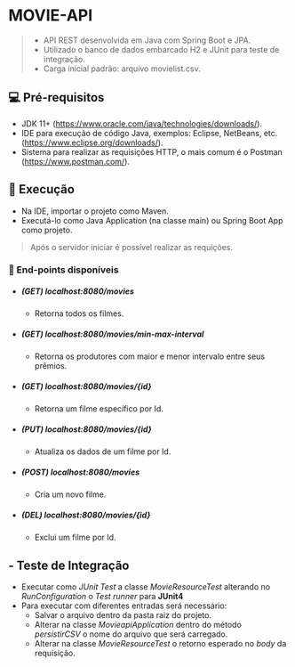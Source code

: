 # MOVIE-API

> * API REST desenvolvida em Java com Spring Boot e JPA.
> * Utilizado o banco de dados embarcado H2 e JUnit para teste de integração.
> * Carga inicial padrão: arquivo movielist.csv.

## 💻 Pré-requisitos
* JDK 11+ (https://www.oracle.com/java/technologies/downloads/).
* IDE para execução de código Java, exemplos: Eclipse, NetBeans, etc. (https://www.eclipse.org/downloads/).
* Sistema para realizar as requisições HTTP, o mais comum é o Postman (https://www.postman.com/).

## 🚀 Execução
* Na IDE, importar o projeto como Maven.
* Executá-lo como Java Application (na classe main) ou Spring Boot App como projeto.

> Após o servidor iniciar é possível realizar as requições.

### 📝 End-points disponíveis
* ##### (GET) localhost:8080/movies
    * Retorna todos os filmes.
* ##### (GET) localhost:8080/movies/min-max-interval
    * Retorna os produtores com maior e menor intervalo entre seus prêmios.
* ##### (GET) localhost:8080/movies/{id}
    * Retorna um filme específico por Id.
* ##### (PUT) localhost:8080/movies/{id}
    * Atualiza os dados de um filme por Id.
* ##### (POST) localhost:8080/movies
    * Cria um novo filme.
* ##### (DEL) localhost:8080/movies/{id}
    * Exclui um filme por Id.

## - Teste de Integração

* Executar como *JUnit Test* a classe *MovieResourceTest* alterando no *RunConfiguration* o 
   *Test runner* para **JUnit4**
* Para executar com diferentes entradas será necessário:
    * Salvar o arquivo dentro da pasta raiz do projeto.
    * Alterar na classe *MovieapiApplication* dentro do método *persistirCSV* o nome do arquivo que será carregado.
    * Alterar na classe *MovieResourceTest* o retorno esperado no *body* da requisição.
